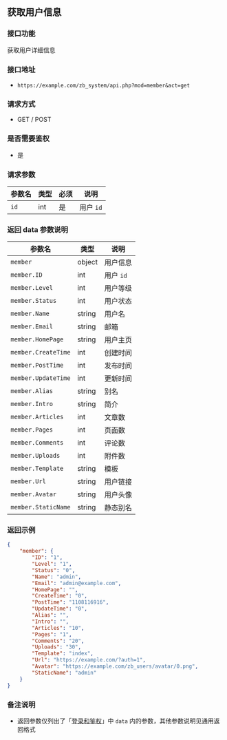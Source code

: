 ## 获取用户信息

### 接口功能

获取用户详细信息

### 接口地址

- `https://example.com/zb_system/api.php?mod=member&act=get`

### 请求方式

- GET / POST

### 是否需要鉴权

- 是

### 请求参数

| 参数名 | 类型 | 必须 | 说明 |
| ------ | ---- | ---- | ---- |
| `id`   | int  | 是   | 用户 `id` |

### 返回 data 参数说明

| 参数名 | 类型 | 说明 |
| ------ | ---- | ---- |
| `member` | object | 用户信息 |
| `member.ID` | int | 用户 `id` |
| `member.Level` | int | 用户等级 |
| `member.Status` | int | 用户状态 |
| `member.Name` | string | 用户名 |
| `member.Email` | string | 邮箱 |
| `member.HomePage` | string | 用户主页 |
| `member.CreateTime` | int | 创建时间 |
| `member.PostTime` | int | 发布时间 |
| `member.UpdateTime` | int | 更新时间 |
| `member.Alias` | string | 别名 |
| `member.Intro` | string | 简介 |
| `member.Articles` | int | 文章数 |
| `member.Pages` | int | 页面数 |
| `member.Comments` | int | 评论数 |
| `member.Uploads` | int | 附件数 |
| `member.Template` | string | 模板 |
| `member.Url` | string | 用户链接 |
| `member.Avatar` | string | 用户头像 |
| `member.StaticName` | string | 静态别名 |

### 返回示例

```json
{
    "member": {
        "ID": "1",
        "Level": "1",
        "Status": "0",
        "Name": "admin",
        "Email": "admin@example.com",
        "HomePage": "",
        "CreateTime": "0",
        "PostTime": "1108116916",
        "UpdateTime": "0",
        "Alias": "",
        "Intro": "",
        "Articles": "10",
        "Pages": "1",
        "Comments": "20",
        "Uploads": "30",
        "Template": "index",
        "Url": "https://example.com/?auth=1",
        "Avatar": "https://example.com/zb_users/avatar/0.png",
        "StaticName": "admin"
    }
}
```

### 备注说明

- 返回参数仅列出了「[登录和鉴权](books/api-05-design?id=%e9%80%9a%e7%94%a8%e8%bf%94%e5%9b%9e%e6%a0%bc%e5%bc%8f "通用返回格式")」中 `data` 内的参数，其他参数说明见通用返回格式
